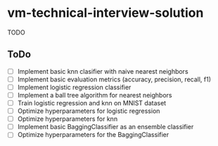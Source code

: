 # vm-technical-interview-solution

TODO

## ToDo

- [ ] Implement basic knn clasifier with naive nearest neighbors
- [ ] Implement basic evaluation metrics (accuracy, precision, recall, f1)
- [ ] Implement logistic regression classifier
- [ ] Implement a ball tree algorithm for nearest neighbors
- [ ] Train logistic regression and knn on MNIST dataset
- [ ] Optimize hyperparameters for logistic regression
- [ ] Optimize hyperparameters for knn
- [ ] Implement basic BaggingClassifier as an ensemble classifier
- [ ] Optimize hyperparameters for the BaggingClassifier
